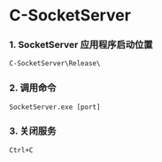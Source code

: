 # C-SocketServer

### 1. SocketServer 应用程序启动位置

```cmd
C-SocketServer\Release\
```

### 2. 调用命令

````cmd
SocketServer.exe [port]
````

### 3. 关闭服务

```cmd
Ctrl+C
```

